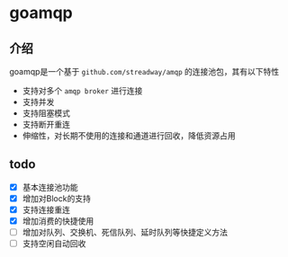 # goamqp

## 介绍

goamqp是一个基于 `github.com/streadway/amqp` 的连接池包，其有以下特性

- 支持对多个 `amqp broker` 进行连接
- 支持并发
- 支持阻塞模式
- 支持断开重连
- 伸缩性，对长期不使用的连接和通道进行回收，降低资源占用

## todo

- [x] 基本连接池功能
- [x] 增加对Block的支持
- [x] 支持连接重连
- [x] 增加消费的快捷使用
- [ ] 增加对队列、交换机、死信队列、延时队列等快捷定义方法
- [ ] 支持空闲自动回收
